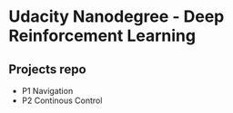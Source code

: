 # Udacity Nanodegree - Deep Reinforcement Learning
## Projects repo

- P1 Navigation
- P2 Continous Control
